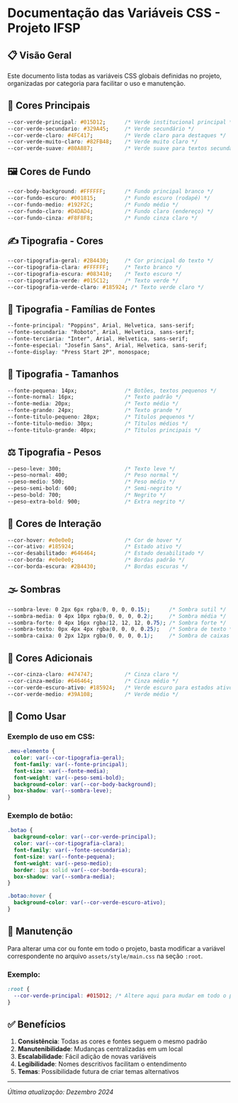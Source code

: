 # Documentação das Variáveis CSS - Projeto IFSP

## 📋 Visão Geral
Este documento lista todas as variáveis CSS globais definidas no projeto, organizadas por categoria para facilitar o uso e manutenção.

## 🎨 Cores Principais
```css
--cor-verde-principal: #015D12;      /* Verde institucional principal */
--cor-verde-secundario: #329A45;     /* Verde secundário */
--cor-verde-claro: #4FC417;          /* Verde claro para destaques */
--cor-verde-muito-claro: #82FB48;    /* Verde muito claro */
--cor-verde-suave: #80A887;          /* Verde suave para textos secundários */
```

## 🖼️ Cores de Fundo
```css
--cor-body-background: #FFFFFF;      /* Fundo principal branco */
--cor-fundo-escuro: #001815;         /* Fundo escuro (rodapé) */
--cor-fundo-medio: #192F2C;          /* Fundo médio */
--cor-fundo-claro: #D4DAD4;          /* Fundo claro (endereço) */
--cor-fundo-cinza: #F8F8F8;          /* Fundo cinza claro */
```

## ✍️ Tipografia - Cores
```css
--cor-tipografia-geral: #2B4430;     /* Cor principal do texto */
--cor-tipografia-clara: #FFFFFF;     /* Texto branco */
--cor-tipografia-escura: #083410;    /* Texto escuro */
--cor-tipografia-verde: #015C12;     /* Texto verde */
--cor-tipografia-verde-claro: #185924; /* Texto verde claro */
```

## 📝 Tipografia - Famílias de Fontes
```css
--fonte-principal: "Poppins", Arial, Helvetica, sans-serif;
--fonte-secundaria: "Roboto", Arial, Helvetica, sans-serif;
--fonte-terciaria: "Inter", Arial, Helvetica, sans-serif;
--fonte-especial: "Josefin Sans", Arial, Helvetica, sans-serif;
--fonte-display: "Press Start 2P", monospace;
```

## 📏 Tipografia - Tamanhos
```css
--fonte-pequena: 14px;               /* Botões, textos pequenos */
--fonte-normal: 16px;                /* Texto padrão */
--fonte-media: 20px;                 /* Texto médio */
--fonte-grande: 24px;                /* Texto grande */
--fonte-titulo-pequeno: 28px;        /* Títulos pequenos */
--fonte-titulo-medio: 30px;          /* Títulos médios */
--fonte-titulo-grande: 40px;         /* Títulos principais */
```

## ⚖️ Tipografia - Pesos
```css
--peso-leve: 300;                    /* Texto leve */
--peso-normal: 400;                  /* Peso normal */
--peso-medio: 500;                   /* Peso médio */
--peso-semi-bold: 600;               /* Semi-negrito */
--peso-bold: 700;                    /* Negrito */
--peso-extra-bold: 900;              /* Extra negrito */
```

## 🎯 Cores de Interação
```css
--cor-hover: #e0e0e0;                /* Cor de hover */
--cor-ativo: #185924;                /* Estado ativo */
--cor-desabilitado: #646464;         /* Estado desabilitado */
--cor-borda: #e0e0e0;                /* Bordas padrão */
--cor-borda-escura: #2B4430;         /* Bordas escuras */
```

## 🌫️ Sombras
```css
--sombra-leve: 0 2px 6px rgba(0, 0, 0, 0.15);      /* Sombra sutil */
--sombra-media: 0 4px 10px rgba(0, 0, 0, 0.2);     /* Sombra média */
--sombra-forte: 0 4px 16px rgba(12, 12, 12, 0.75); /* Sombra forte */
--sombra-texto: 0px 4px 4px rgba(0, 0, 0, 0.25);   /* Sombra de texto */
--sombra-caixa: 0 2px 12px rgba(0, 0, 0, 0.1);     /* Sombra de caixas */
```

## 🎨 Cores Adicionais
```css
--cor-cinza-claro: #474747;          /* Cinza claro */
--cor-cinza-medio: #646464;          /* Cinza médio */
--cor-verde-escuro-ativo: #185924;   /* Verde escuro para estados ativos */
--cor-verde-medio: #39A108;          /* Verde médio */
```

## 📖 Como Usar

### Exemplo de uso em CSS:
```css
.meu-elemento {
  color: var(--cor-tipografia-geral);
  font-family: var(--fonte-principal);
  font-size: var(--fonte-media);
  font-weight: var(--peso-semi-bold);
  background-color: var(--cor-body-background);
  box-shadow: var(--sombra-leve);
}
```

### Exemplo de botão:
```css
.botao {
  background-color: var(--cor-verde-principal);
  color: var(--cor-tipografia-clara);
  font-family: var(--fonte-secundaria);
  font-size: var(--fonte-pequena);
  font-weight: var(--peso-medio);
  border: 1px solid var(--cor-borda-escura);
  box-shadow: var(--sombra-media);
}

.botao:hover {
  background-color: var(--cor-verde-escuro-ativo);
}
```

## 🔧 Manutenção

Para alterar uma cor ou fonte em todo o projeto, basta modificar a variável correspondente no arquivo `assets/style/main.css` na seção `:root`.

### Exemplo:
```css
:root {
  --cor-verde-principal: #015D12; /* Altere aqui para mudar em todo o projeto */
}
```

## ✅ Benefícios

1. **Consistência**: Todas as cores e fontes seguem o mesmo padrão
2. **Manutenibilidade**: Mudanças centralizadas em um local
3. **Escalabilidade**: Fácil adição de novas variáveis
4. **Legibilidade**: Nomes descritivos facilitam o entendimento
5. **Temas**: Possibilidade futura de criar temas alternativos

---

*Última atualização: Dezembro 2024*